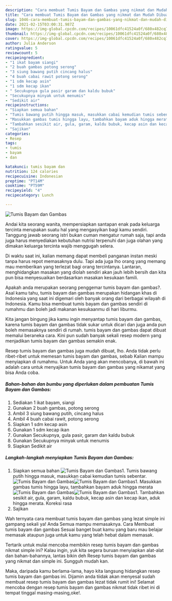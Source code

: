 ```yaml
---
description: "Cara membuat Tumis Bayam dan Gambas yang nikmat dan Mudah Dibuat"
title: "Cara membuat Tumis Bayam dan Gambas yang nikmat dan Mudah Dibuat"
slug: 1046-cara-membuat-tumis-bayam-dan-gambas-yang-nikmat-dan-mudah-dibuat
date: 2021-02-15T03:00:31.987Z
image: https://img-global.cpcdn.com/recipes/10061dfc41524a0f/680x482cq70/tumis-bayam-dan-gambas-foto-resep-utama.jpg
thumbnail: https://img-global.cpcdn.com/recipes/10061dfc41524a0f/680x482cq70/tumis-bayam-dan-gambas-foto-resep-utama.jpg
cover: https://img-global.cpcdn.com/recipes/10061dfc41524a0f/680x482cq70/tumis-bayam-dan-gambas-foto-resep-utama.jpg
author: Julia Anderson
ratingvalue: 5
reviewcount: 5
recipeingredient:
- "1 ikat bayam siangi"
- "2 buah gambas potong serong"
- "3 siung bawang putih cincang halus"
- "4 buah cabai rawit potong serong"
- "1 sdm kecap asin"
- "1 sdm kecap ikan"
- " Secukupnya gula pasir garam dan kaldu bubuk"
- "Secukupnya minyak untuk menumis"
- "Sedikit air"
recipeinstructions:
- "Siapkan semua bahan"
- "Tumis bawang putih hingga masuk, masukkan cabai kemudian tumis sebentar."
- "Masukkan gambas tumis hingga layu, tambahkan bayam aduk hingga merata"
- "Tambahkan sesikit air, gula, garam, kaldu bubuk, kecap asin dan kecap ikan, aduk hingga merata. Koreksi rasa"
- "Sajikan"
categories:
- Resep
tags:
- tumis
- bayam
- dan

katakunci: tumis bayam dan 
nutrition: 124 calories
recipecuisine: Indonesian
preptime: "PT14M"
cooktime: "PT59M"
recipeyield: "4"
recipecategory: Lunch

---
```



![Tumis Bayam dan Gambas](https://img-global.cpcdn.com/recipes/10061dfc41524a0f/680x482cq70/tumis-bayam-dan-gambas-foto-resep-utama.jpg)

Andai kita seorang wanita, mempersiapkan santapan enak pada keluarga tercinta merupakan suatu hal yang mengasyikan bagi kamu sendiri. Tanggung jawab seorang istri bukan cuman mengatur rumah saja, tapi anda juga harus menyediakan kebutuhan nutrisi terpenuhi dan juga olahan yang dimakan keluarga tercinta wajib menggugah selera.

Di waktu  saat ini, kalian memang dapat membeli panganan instan meski tanpa harus repot memasaknya dulu. Tapi ada juga lho orang yang memang mau memberikan yang terlezat bagi orang tercintanya. Lantaran, menghidangkan masakan yang diolah sendiri akan jauh lebih bersih dan kita pun bisa menyesuaikan berdasarkan masakan kesukaan famili. 



Apakah anda merupakan seorang penggemar tumis bayam dan gambas?. Asal kamu tahu, tumis bayam dan gambas merupakan hidangan khas di Indonesia yang saat ini digemari oleh banyak orang dari berbagai wilayah di Indonesia. Kamu bisa membuat tumis bayam dan gambas sendiri di rumahmu dan boleh jadi makanan kesukaanmu di hari liburmu.

Kita jangan bingung jika kamu ingin menyantap tumis bayam dan gambas, karena tumis bayam dan gambas tidak sukar untuk dicari dan juga anda pun boleh memasaknya sendiri di rumah. tumis bayam dan gambas dapat dibuat memalui beraneka cara. Kini pun sudah banyak sekali resep modern yang menjadikan tumis bayam dan gambas semakin enak.

Resep tumis bayam dan gambas juga mudah dibuat, lho. Anda tidak perlu ribet-ribet untuk memesan tumis bayam dan gambas, sebab Kalian mampu menyiapkan di rumahmu. Untuk Anda yang akan mencobanya, di bawah ini adalah cara untuk menyajikan tumis bayam dan gambas yang nikamat yang bisa Anda coba.

<!--inarticleads1-->

##### Bahan-bahan dan bumbu yang diperlukan dalam pembuatan Tumis Bayam dan Gambas:

1. Sediakan 1 ikat bayam, siangi
1. Gunakan 2 buah gambas, potong serong
1. Ambil 3 siung bawang putih, cincang halus
1. Ambil 4 buah cabai rawit, potong serong
1. Siapkan 1 sdm kecap asin
1. Gunakan 1 sdm kecap ikan
1. Gunakan  Secukupnya, gula pasir, garam dan kaldu bubuk
1. Gunakan Secukupnya minyak untuk menumis
1. Siapkan Sedikit air




<!--inarticleads2-->

##### Langkah-langkah menyiapkan Tumis Bayam dan Gambas:

1. Siapkan semua bahan
<img src="https://img-global.cpcdn.com/steps/dc111ff33368ee2f/160x128cq70/tumis-bayam-dan-gambas-langkah-memasak-1-foto.jpg" alt="Tumis Bayam dan Gambas">1. Tumis bawang putih hingga masuk, masukkan cabai kemudian tumis sebentar.
<img src="https://img-global.cpcdn.com/steps/decb89cfc485d0a2/160x128cq70/tumis-bayam-dan-gambas-langkah-memasak-2-foto.jpg" alt="Tumis Bayam dan Gambas"><img src="https://img-global.cpcdn.com/steps/306da1557ce7381d/160x128cq70/tumis-bayam-dan-gambas-langkah-memasak-2-foto.jpg" alt="Tumis Bayam dan Gambas">1. Masukkan gambas tumis hingga layu, tambahkan bayam aduk hingga merata
<img src="https://img-global.cpcdn.com/steps/08f43043d577a992/160x128cq70/tumis-bayam-dan-gambas-langkah-memasak-3-foto.jpg" alt="Tumis Bayam dan Gambas"><img src="https://img-global.cpcdn.com/steps/2a05643f10446e98/160x128cq70/tumis-bayam-dan-gambas-langkah-memasak-3-foto.jpg" alt="Tumis Bayam dan Gambas">1. Tambahkan sesikit air, gula, garam, kaldu bubuk, kecap asin dan kecap ikan, aduk hingga merata. Koreksi rasa
1. Sajikan




Wah ternyata cara membuat tumis bayam dan gambas yang lezat simple ini gampang sekali ya! Anda Semua mampu memasaknya. Cara Membuat tumis bayam dan gambas Sesuai banget buat kamu yang baru mau belajar memasak ataupun juga untuk kamu yang telah hebat dalam memasak.

Tertarik untuk mulai mencoba membikin resep tumis bayam dan gambas nikmat simple ini? Kalau ingin, yuk kita segera buruan menyiapkan alat-alat dan bahan-bahannya, lantas bikin deh Resep tumis bayam dan gambas yang nikmat dan simple ini. Sungguh mudah kan. 

Maka, daripada kamu berlama-lama, hayo kita langsung hidangkan resep tumis bayam dan gambas ini. Dijamin anda tiidak akan menyesal sudah membuat resep tumis bayam dan gambas lezat tidak rumit ini! Selamat mencoba dengan resep tumis bayam dan gambas nikmat tidak ribet ini di tempat tinggal masing-masing,oke!.

